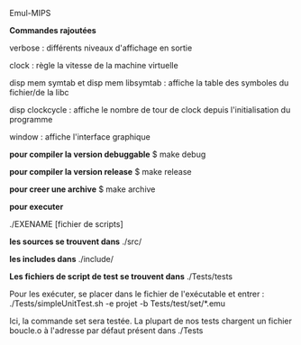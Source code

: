 Emul-MIPS

**Commandes rajoutées**

verbose : différents niveaux d'affichage en sortie

clock : règle la vitesse de la machine virtuelle

disp mem symtab et disp mem libsymtab : affiche la table des symboles du fichier/de la libc

disp clockcycle : affiche le nombre de tour de clock depuis l'initialisation du programme

window : affiche l'interface graphique


**pour compiler la version debuggable**
$ make debug 

**pour compiler la version release**
$ make release

**pour creer une archive**
$ make archive


**pour executer**

  ./EXENAME [fichier de scripts] 



**les sources se trouvent dans**
./src/

**les includes dans**
./include/ 

**Les fichiers de script de test se trouvent dans**
./Tests/tests

Pour les exécuter, se placer dans le fichier de l'exécutable et entrer :
./Tests/simpleUnitTest.sh -e projet -b Tests/test/set/*.emu

Ici, la commande set sera testée.
La plupart de nos tests chargent un fichier boucle.o à l'adresse par défaut présent dans ./Tests

